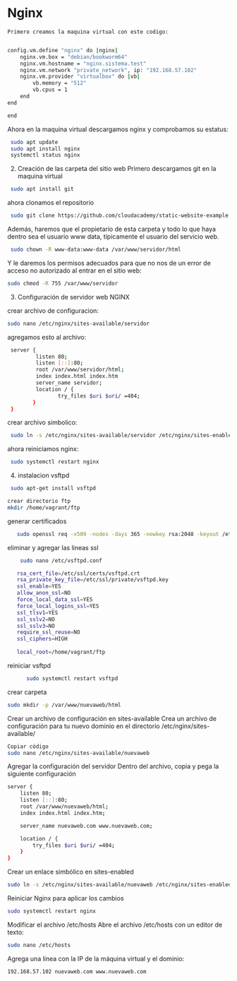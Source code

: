 # Nginx
    Primero creamos la maquina virtual con este codigo:

  ```bash Vagrant.configure("2") do |config|

  config.vm.define "nginx" do |nginx|
      nginx.vm.box = "debian/bookworm64"  
      nginx.vm.hostname = "nginx.sistema.test"
      nginx.vm.network "private_network", ip: "192.168.57.102"  
      nginx.vm.provider "virtualbox" do |vb|
          vb.memory = "512"  
          vb.cpus = 1  
      end
  end

end
```

Ahora en la maquina virtual descargamos nginx y comprobamos su estatus:

```bash  
 sudo apt update
 sudo apt install nginx
 systemctl status nginx
 ```


2. Creación de las carpeta del sitio web
Primero descargamos git en la maquina virtual
```bash  
 sudo apt install git
 ```

ahora clonamos el repositorio 

```bash  
 sudo git clone https://github.com/cloudacademy/static-website-example /var/www/servidor/html

 ```

  Además, haremos que el propietario de esta carpeta y todo lo que haya dentro sea el usuario www
data, típicamente el usuario del servicio web.

```bash  
 sudo chown -R www-data:www-data /var/www/servidor/html
```

Y le daremos los permisos adecuados para que no nos de un error de acceso no autorizado al entrar
 en el sitio web:

 ```bash  
 sudo chmod -R 755 /var/www/servidor
```

3. Configuración de servidor web NGINX

crear archivo de configuracion:
 
 ```bash  
 sudo nano /etc/nginx/sites-available/servidor
```

agregamos esto al archivo:

```bash  
 server {
         listen 80;
         listen [::]:80;
         root /var/www/servidor/html;
         index index.html index.htm 
         server_name servidor;
         location / {
                try_files $uri $uri/ =404;
        }
 }
```
 

crear archivo simbolico:
 
```bash  
 sudo ln -s /etc/nginx/sites-available/servidor /etc/nginx/sites-enabled/
```
 ahora reiniciamos nginx:
```bash  
 sudo systemctl restart nginx
```
 

4. instalacion vsftpd
```bash  
 sudo apt-get install vsftpd
```

```bash
crear directorio ftp
mkdir /home/vagrant/ftp
```

generar certificados
```bash
   sudo openssl req -x509 -nodes -days 365 -newkey rsa:2048 -keyout /etc/ssl/private/vsftpd.key -out /etc/ssl/certs/vsftpd.crt
```
eliminar y agregar las lineas ssl
```bash 
    sudo nano /etc/vsftpd.conf
```
```bash 
   rsa_cert_file=/etc/ssl/certs/vsftpd.crt
   rsa_private_key_file=/etc/ssl/private/vsftpd.key
   ssl_enable=YES
   allow_anon_ssl=NO
   force_local_data_ssl=YES
   force_local_logins_ssl=YES
   ssl_tlsv1=YES
   ssl_sslv2=NO
   ssl_sslv3=NO
   require_ssl_reuse=NO
   ssl_ciphers=HIGH
   
   local_root=/home/vagrant/ftp
```
   reiniciar vsftpd
```bash 
      sudo systemctl restart vsftpd
```

crear carpeta
```bash  
sudo mkdir -p /var/www/nuevaweb/html
```

 Crear un archivo de configuración en sites-available
Crea un archivo de configuración para tu nuevo dominio en el directorio /etc/nginx/sites-available/

```bash
Copiar código
sudo nano /etc/nginx/sites-available/nuevaweb
```
 Agregar la configuración del servidor
Dentro del archivo, copia y pega la siguiente configuración

```bash
server {
    listen 80;
    listen [::]:80;
    root /var/www/nuevaweb/html;
    index index.html index.htm;

    server_name nuevaweb.com www.nuevaweb.com;

    location / {
        try_files $uri $uri/ =404;
    }
}
```

 Crear un enlace simbólico en sites-enabled

```bash
sudo ln -s /etc/nginx/sites-available/nuevaweb /etc/nginx/sites-enabled/
```
 Reiniciar Nginx para aplicar los cambios
```bash
sudo systemctl restart nginx
```
Modificar el archivo /etc/hosts
Abre el archivo /etc/hosts con un editor de texto:

```bash
sudo nano /etc/hosts
```
Agrega una línea con la IP de la máquina virtual y el dominio:

```bash
192.168.57.102 nuevaweb.com www.nuevaweb.com
```
